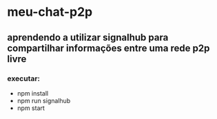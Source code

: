 # meu-chat-p2p
## aprendendo a utilizar signalhub para compartilhar informações entre uma rede p2p livre

### **executar:**
* npm install
* npm run signalhub
* npm start
